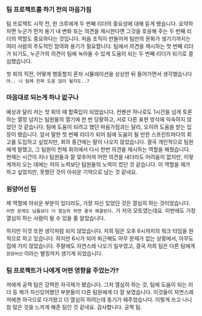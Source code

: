 ### 팀 프로젝트를 하기 전의 마음가짐

팀 프로젝트 시작 전, 한 크루에게 두 번째 리더의 중요성에 대해 듣게 됐습니다. 요약하자면 누군가 먼저 용기 내 변화 또는 의견을 제시한다면 그것을 호응해 주는 두 번째 리더의 역할도 중요하다는 것입니다. 처음 조직이 만들어져 팀만의 문화가 생기기까지는 여러 사람의 주도적인 참여와 용기가 필요합니다. 팀에서 의견을 제시하는 첫 번째 리더가 되기도, 누군가의 의견이 팀에 녹아들 수 있게 도움이 되는 두 번째 리더가 되기로 결심했습니다.

첫 회의 직전, 어떻게 행동할지 혼자 시뮬레이션을 상상한 뒤 들어가면서 생각했습니다 `아.. 나 팀에 진짜 도움 많이 될지도..?`

### 마음대로 되는게 하나 없구나

예상과 달리 저는 첫 회의 때 합죽입이 되었습니다. 컨벤션 하나로도 1시간을 넘게 토론하는 열정 넘치는 팀원들의 열기에 한 번 당황하고, 서로 다른 표현 방식에 익숙하지 않았던 것 같습니다. 팀에 도움이 되려고 했던 마음가짐과는 달리, 오히려 도움을 받는 입장이 됐습니다. 앞서 말한 첫 번째 리더가 되어 팀에 도움이 될 만한 스프린트마다의 회고를 도입하고 싶었지만, 회의 중간에는 말이 나오지 않았습니다. 결국 개인적으로 팀원에게 말했고, 그 팀원이 전체 회의에서 다시 한번 의견을 제시하는 역할을 해줬습니다. 현재는 시간이 지나 팀원들과 잘 맞추어져 어떤 의견을 내더라도 어려움이 없지만, 이렇게까지 오는 데에는 저의 노력보단 팀원들의 노력이 컸던 것 같습니다. 이 역할을 제가 하고 싶었지만, 못했던 것이 아쉬운 기억으로 남는 것 같네요.

### 원양어선 팀

제 역할에 아쉬운 부분이 있더라도, 가장 자신 있었던 것은 열심히 하는 것이었습니다. `어떤 문제도 남들보다 더 열심히 하면 결국 해결된다.` 가 저의 모토였는데요. 이번에도 가장 열심히 하는 사람이 될 수 있을 줄 알았습니다.

하지만 이것 또한 생각처럼 되지 않았습니다. 저희 팀은 오후 6시까지의 워크 타임을 원칙으로 하고 있습니다. 하지만 6시가 되어 퇴근해도 아무 문제가 없는 상황에서, 아무도 집에 가지 않았습니다. 주말에도 자연스레 나오기 일쑤였고, 결국 저희 팀은 다른 팀에게 `원양어선` 이라는 별칭까지 생기게 되었습니다.

### 팀 프로젝트가 나에게 어떤 영향을 주었는가?

저에게 공책 팀은 강력한 자극제가 됐습니다. 그저 열심히 하는 것, 팀에 도움이 되는 리더 등 제가 자신있어했던 부분들이 다른 팀원에게 더 잘 보였습니다. 이것들이 자연스레 저에겐 자극으로 다가왔고 더 열심히 하려는데 동기가 돼주었습니다. 이렇게 쓰고 나니 참 많은 것을 느끼게 해준 팀인 것 같네요. 감사합니다. 공책 팀.

